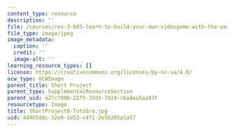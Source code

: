 ```yaml
---
content_type: resource
description: ''
file: /courses/res-3-003-learn-to-build-your-own-videogame-with-the-unity-game-engine-and-microsoft-kinect-january-iap-2017/4d4b5ddc32e02e53c4f12e56285a1a57_ShortProject8-TotoGro.jpg
file_type: image/jpeg
image_metadata:
  caption: ''
  credit: ''
  image-alt: ''
learning_resource_types: []
license: https://creativecommons.org/licenses/by-nc-sa/4.0/
ocw_type: OCWImage
parent_title: Short Project
parent_type: SupplementalResourceSection
parent_uid: a27c7096-22f5-33d3-7924-cba8ea5aa93f
resourcetype: Image
title: ShortProject8-TotoGro.jpg
uid: 4d4b5ddc-32e0-2e53-c4f1-2e56285a1a57
---
```

